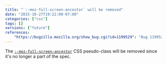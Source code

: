 ```yaml
---
title: "`:-moz-full-screen-ancestor` will be removed"
date: "2015-10-27T19:22:00-07:00"
categories: ["css"]
tags: []
versions: ["future"]
references:
    "https://bugzilla.mozilla.org/show_bug.cgi?id=1199529": "Bug 1199529 - Remove :-moz-full-screen-ancestor pseudo-class selector"
---
```

The [`:-moz-full-screen-ancestor`](https://developer.mozilla.org/en-US/docs/Web/CSS/:-moz-full-screen-ancestor) CSS pseudo-class will be removed since it's no longer a part of the spec.
